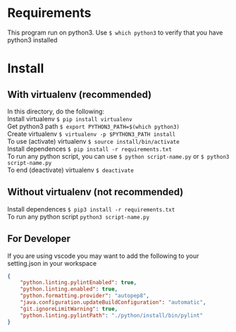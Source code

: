 # Requirements
This program run on python3.
Use `$ which python3` to verify that you have python3 installed
# Install
## With virtualenv (recommended)
In this directory, do the following:<br>
    Install virtualenv `$ pip install virtualenv`<br>
    Get python3 path `$ export PYTHON3_PATH=$(which python3)`<br>
    Create virtualenv `$ virtualenv -p $PYTHON3_PATH install`<br>
    To use (activate) virtualenv `$ source install/bin/activate`<br>
    Install dependences `$ pip install -r requirements.txt`<br>
    To run any python script, you can use `$ python script-name.py` or `$ python3 script-name.py`<br>
    To end (deactivate) virtualenv `$ deactivate`<br>

## Without virtualenv (not recommended)
Install dependences `$ pip3 install -r requirements.txt`<br>
To run any python script `python3 script-name.py`<br>
## For Developer
If you are using vscode you may want to add the following to your setting.json in your workspace
```json
{
    "python.linting.pylintEnabled": true,
    "python.linting.enabled": true,
    "python.formatting.provider": "autopep8",
    "java.configuration.updateBuildConfiguration": "automatic",
    "git.ignoreLimitWarning": true,
    "python.linting.pylintPath": "./python/install/bin/pylint"
}
```
